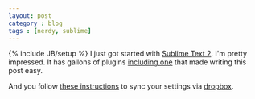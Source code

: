 ```yaml
---
layout: post
category : blog
tags : [nerdy, sublime]
---
```

{% include JB/setup %}
I just got started with [Sublime Text 2](http://www.sublimetext.com/).  I'm pretty impressed.  It has gallons of plugins [including one](https://github.com/dnfehren/SublimeJekyll) that made writing this post easy.

And you follow [these instructions](http://juhap.iki.fi/misc/using-dropbox-to-sync-sublime-text-settings-across-windows-computers/) to sync your settings via [dropbox](https://www.dropbox.com/).
